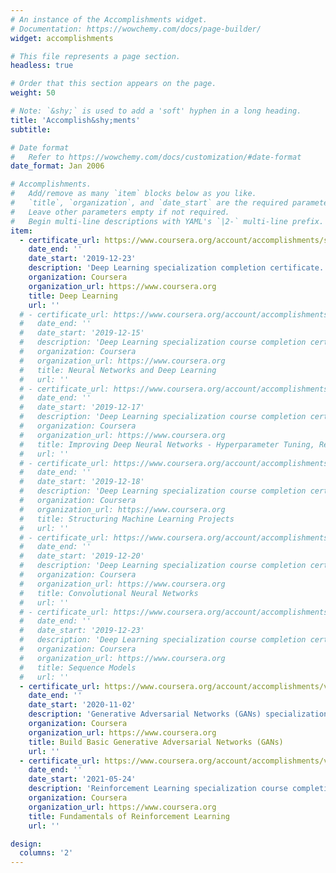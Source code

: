 ```yaml
---
# An instance of the Accomplishments widget.
# Documentation: https://wowchemy.com/docs/page-builder/
widget: accomplishments

# This file represents a page section.
headless: true

# Order that this section appears on the page.
weight: 50

# Note: `&shy;` is used to add a 'soft' hyphen in a long heading.
title: 'Accomplish&shy;ments'
subtitle:

# Date format
#   Refer to https://wowchemy.com/docs/customization/#date-format
date_format: Jan 2006

# Accomplishments.
#   Add/remove as many `item` blocks below as you like.
#   `title`, `organization`, and `date_start` are the required parameters.
#   Leave other parameters empty if not required.
#   Begin multi-line descriptions with YAML's `|2-` multi-line prefix.
item:
  - certificate_url: https://www.coursera.org/account/accomplishments/specialization/E7SGUTMGHAKW
    date_end: ''
    date_start: '2019-12-23'
    description: 'Deep Learning specialization completion certificate. The certificates are awared for those who completed the following five courses: Neural Networks and Deep Learning, Improving Deep Neural Networks - Hyperparameter Tuning, Regularization and Optimization, Structuring Machine Learning Projects, Convolutional Neural Networks, Sequence Models.'
    organization: Coursera
    organization_url: https://www.coursera.org
    title: Deep Learning
    url: ''
  # - certificate_url: https://www.coursera.org/account/accomplishments/verify/YZRVVGNVV9FB
  #   date_end: ''
  #   date_start: '2019-12-15'
  #   description: 'Deep Learning specialization course completion certificate.'
  #   organization: Coursera
  #   organization_url: https://www.coursera.org
  #   title: Neural Networks and Deep Learning
  #   url: ''
  # - certificate_url: https://www.coursera.org/account/accomplishments/verify/389EDYYA4D4Z
  #   date_end: ''
  #   date_start: '2019-12-17'
  #   description: 'Deep Learning specialization course completion certificate.'
  #   organization: Coursera
  #   organization_url: https://www.coursera.org
  #   title: Improving Deep Neural Networks - Hyperparameter Tuning, Regularization and Optimization
  #   url: ''
  # - certificate_url: https://www.coursera.org/account/accomplishments/verify/C7GX4YQHDQ8B
  #   date_end: ''
  #   date_start: '2019-12-18'
  #   description: 'Deep Learning specialization course completion certificate.'
  #   organization: Coursera
  #   organization_url: https://www.coursera.org
  #   title: Structuring Machine Learning Projects
  #   url: ''
  # - certificate_url: https://www.coursera.org/account/accomplishments/verify/JP36SLVC8S75
  #   date_end: ''
  #   date_start: '2019-12-20'
  #   description: 'Deep Learning specialization course completion certificate.'
  #   organization: Coursera
  #   organization_url: https://www.coursera.org
  #   title: Convolutional Neural Networks
  #   url: ''
  # - certificate_url: https://www.coursera.org/account/accomplishments/verify/TQ5CZ888R99U
  #   date_end: ''
  #   date_start: '2019-12-23'
  #   description: 'Deep Learning specialization course completion certificate.'
  #   organization: Coursera
  #   organization_url: https://www.coursera.org
  #   title: Sequence Models
  #   url: ''
  - certificate_url: https://www.coursera.org/account/accomplishments/verify/6RM4Z5YHK8DG
    date_end: ''
    date_start: '2020-11-02'
    description: 'Generative Adversarial Networks (GANs) specialization course completion certificate.'
    organization: Coursera
    organization_url: https://www.coursera.org
    title: Build Basic Generative Adversarial Networks (GANs)
    url: ''
  - certificate_url: https://www.coursera.org/account/accomplishments/verify/RY9MN5BV476D
    date_end: ''
    date_start: '2021-05-24'
    description: 'Reinforcement Learning specialization course completion certificate.'
    organization: Coursera
    organization_url: https://www.coursera.org
    title: Fundamentals of Reinforcement Learning
    url: ''

design:
  columns: '2'
---
```

